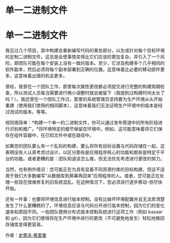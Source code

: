 # 单一二进制文件

# 单一二进制文件

我见过几个项目，其中构建会重新编写代码的某些部分，以生成针对每个目标环境的定制二进制文件。这总是会使事情变得比它们应该的更加复杂，并引入了一个风险，即团队可能在每个安装上没有一致的版本。至少，它涉及构建多个几乎相同的软件副本，然后必须将每个副本部署到正确的位置。这意味着比必要的移动部件更多，这意味着出错的机会更多。

曾经，我曾在一个团队工作，那里每次属性更改都必须提交进行完整的构建周期检查，所以测试人员每当需要进行微小调整时就会被留下（我提到过构建时间太长了吗？）。我还曾在一个团队工作过，那里的系统管理员坚持要为生产环境从头开始重建（使用我们使用的相同脚本），这意味着我们无法证明生产环境中的版本是经过测试的版本。等等。

规则很简单：*构建一个单一的二进制文件，你可以通过发布管道中的所有阶段进行识别和推广。*将环境特定的细节保留在环境中。例如，这可能意味着将它们保存在组件容器中，在已知文件中或在路径中。

如果您的团队要么有一个乱码的构建，要么将所有目标设置与代码存储在一起，这表明没有人认真考虑过设计，以区分那些是应用程序核心的功能和那些是特定于平台的功能。或者更糟的是：团队知道该怎么做，但无法优先考虑进行更改的努力。

当然，也有例外情况：您可能正在为具有显着不同资源约束的目标构建，但这不适用于我们大多数编写“从数据库到屏幕再回来”应用程序的人。或者，您可能正在处理一些现在很难修复的旧系统混乱。在这种情况下，您必须进行逐步移动-但尽快开始。

还有一件事：也要将环境信息进行版本控制。没有比破坏环境配置并且无法弄清楚发生了什么更糟糕的了。环境信息应该与代码分开进行版本控制，因为它们的变化速率和原因不同。一些团队使用分布式版本控制系统进行这项工作（例如 bazaar 和 git），因为它们使得将在生产环境中进行的更改（不可避免地发生）轻松地推回存储库变得更容易。

作者：[史蒂夫·弗里曼](http://programmer.97things.oreilly.com/wiki/index.php/Steve_Freeman)

